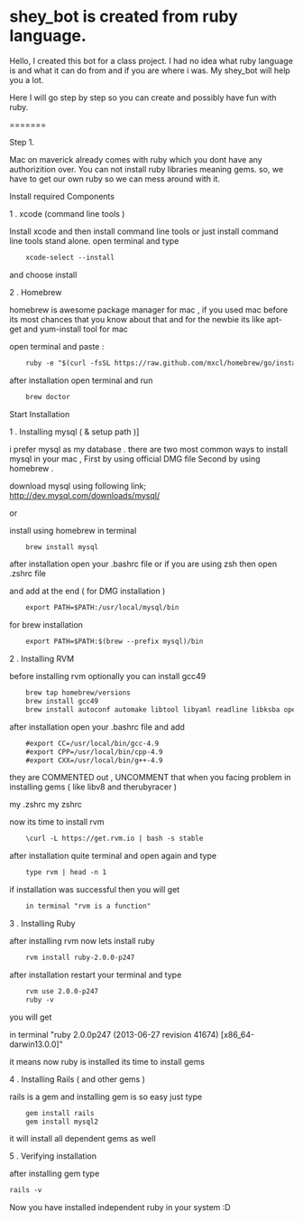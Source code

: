 shey_bot is created from ruby language.
========

Hello,
I created this bot for a class project. I had no idea what ruby language is and what it can do from and if you are where i was. My shey_bot will help you a lot. 

Here I will go step by step so you can create and possibly have fun with ruby.

=======

Step 1.

Mac on maverick already comes with ruby which you dont have any authorizition over. You can not install ruby libraries meaning gems. so, we have to get our own ruby so we can mess around with it. 

Install required Components

1 . xcode (command line tools )

Install xcode and then install command line tools or just install command line tools stand alone. open terminal and type

```html
    xcode-select --install
```

and choose install

2 . Homebrew

homebrew is awesome package manager for mac , if you used mac before its most chances that you know about that and for the newbie  its like apt-get and yum-install tool for mac

open terminal and paste :
```html
    ruby -e "$(curl -fsSL https://raw.github.com/mxcl/homebrew/go/install)"
```
after installation open terminal and run
```html
    brew doctor
```
Start Installation

1 . Installing mysql ( & setup path )]

i prefer mysql as my database . there are two most common ways to install mysql in your mac ,  First by using official DMG file Second by using homebrew .

download mysql using following link;
http://dev.mysql.com/downloads/mysql/

or

install using homebrew in terminal
```html
    brew install mysql
```
after installation open your .bashrc file or if you are using zsh then open .zshrc file

and  add at the end ( for DMG installation )
```html
    export PATH=$PATH:/usr/local/mysql/bin
```
for brew installation
```html
    export PATH=$PATH:$(brew --prefix mysql)/bin
```
2 . Installing  RVM

before installing rvm optionally you can install gcc49
```html
    brew tap homebrew/versions
    brew install gcc49
    brew install autoconf automake libtool libyaml readline libksba openssl
```
after installation open your .bashrc file and add
```html
    #export CC=/usr/local/bin/gcc-4.9
    #export CPP=/usr/local/bin/cpp-4.9
    #export CXX=/usr/local/bin/g++-4.9
```
they are COMMENTED out ,  UNCOMMENT that when you facing problem in installing gems ( like libv8 and therubyracer )

my .zshrc my zshrc

now its time to install rvm
```html
    \curl -L https://get.rvm.io | bash -s stable
```
after installation quite terminal and open again and type
```html
    type rvm | head -n 1
```
if installation was successful then you will get
```html
    in terminal "rvm is a function"
```

3 . Installing Ruby

after installing rvm now lets install ruby
```html
    rvm install ruby-2.0.0-p247
```
after installation restart your terminal and type
```html
    rvm use 2.0.0-p247 
    ruby -v
```
you will get

in terminal "ruby 2.0.0p247 (2013-06-27 revision 41674) [x86_64-darwin13.0.0]"

it means now ruby is installed its time to install gems

4 . Installing Rails ( and other gems )

rails is a gem and installing gem is so easy just type
```html 
    gem install rails 
    gem install mysql2
```
it will install all dependent gems as well

5 . Verifying installation

after installing gem type
```html
rails -v
```
Now you have installed independent ruby in your system :D
